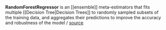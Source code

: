 **RandomForestRegressor** is an [[ensemble]] meta-estimators that fits multiple [[Decision Tree|Decision Trees]] to randomly sampled subsets of the training data, and aggregates their predictions to improve the accuracy and robustness of the model / [source](https://github.com/Djacon/skmini/blob/main/skmini/ensemble/_forest.py#L65)
